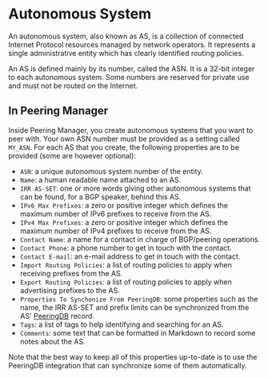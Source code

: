# Autonomous System

An autonomous system, also known as AS, is a collection of connected Internet
Protocol resources managed by network operators. It represents a single
administrative entity which has clearly identified routing policies.

An AS is defined mainly by its number, called the ASN. It is a 32-bit integer
to each autonomous system. Some numbers are reserved for private use and must
not be routed on the Internet.

## In Peering Manager

Inside Peering Manager, you create autonomous systems that you want to peer
with. Your own ASN number must be provided as a setting called `MY_ASN`. For
each AS that you create, the following properties are to be provided (some are
however optional):

  * `ASN`: a unique autonomous system number of the entity.
  * `Name`: a human readable name attached to an AS.
  * `IRR AS-SET`: one or more words giving other autonomous systems that can be
    found, for a BGP speaker, behind this AS.
  * `IPv6 Max Prefixes`: a zero or positive integer which defines the maximum
    number of IPv6 prefixes to receive from the AS.
  * `IPv4 Max Prefixes`: a zero or positive integer which defines the maximum
    number of IPv4 prefixes to receive from the AS.
  * `Contact Name`: a name for a contact in charge of BGP/peering operations.
  * `Contact Phone`: a phone number to get in touch with the contact.
  * `Contact E-mail`: an e-mail address to get in touch with the contact.
  * `Import Routing Policies`: a list of routing policies to apply when
     receiving prefixes from the AS.
  * `Export Routing Policies`: a list of routing policies to apply when
     advertising prefixes to the AS.
  * `Properties To Synchonize From PeeringDB`: some properties such as the
    name, the IRR AS-SET and prefix limits can be synchronized from the
    AS' [PeeringDB](https://peeringdb.com/) record.
  * `Tags`: a list of tags to help identifying and searching for an AS.
  * `Comments`: some text that can be formatted in Markdown to record some
    notes about the AS.

Note that the best way to keep all of this properties up-to-date is to use the
PeeringDB integration that can synchronize some of them automatically.
